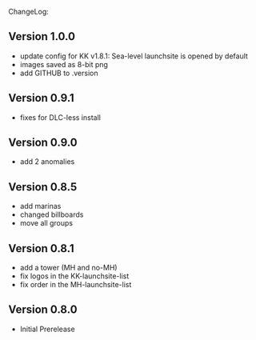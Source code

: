 ChangeLog:

## Version 1.0.0
 * update config for KK v1.8.1: Sea-level launchsite is opened by default 
 * images saved as 8-bit png
 * add GITHUB to .version

## Version 0.9.1
 * fixes for DLC-less install

## Version 0.9.0
 * add 2 anomalies

## Version 0.8.5
 * add marinas
 * changed billboards
 * move all groups

## Version 0.8.1
 * add a tower (MH and no-MH)
 * fix logos in the KK-launchsite-list
 * fix order in the MH-launchsite-list

## Version 0.8.0
 * Initial Prerelease
